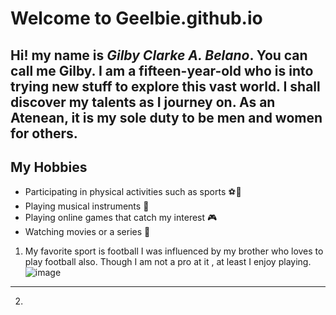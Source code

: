 # Welcome to Geelbie.github.io

Hi! my name is *Gilby Clarke A. Belano*. You can call me Gilby. I am a fifteen-year-old who is into trying new stuff to explore this vast world.
I shall discover my talents as I journey on. As an Atenean, it is my sole duty to be men and women for others.
---

## My Hobbies
- Participating in physical activities such as sports ⚽💪
- Playing musical instruments 🎵
- Playing online games that catch my interest 🎮
- Watching movies or a series 🍿

1. My favorite sport is football
I was influenced by my brother who loves to play football also. Though I am not a pro at it , at least I enjoy playing.
![image](https://user-images.githubusercontent.com/118235555/203199951-16cb8146-e181-443b-af1e-2dc40ae97911.png)
---

2. 






